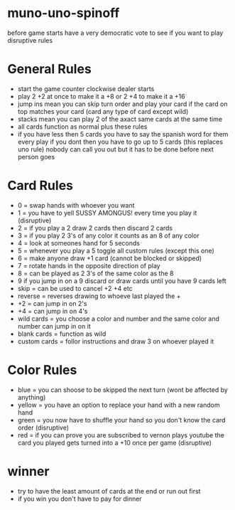 # muno-uno-spinoff

before game starts have a very democratic vote to see if you want to play disruptive rules

# General Rules
- start the game counter clockwise dealer starts
- play 2 +2 at once to make it a +8 or 2 +4 to make it a +16
- jump ins mean you can skip turn order and play your card if the card on top matches your card (card any type of card except wild)
- stacks mean you can play 2 of the axact same cards at the same time
- all cards function as normal plus these rules
- if you have less then 5 cards you have to say the spanish word for them every play if you dont then you have to go up to 5 cards (this replaces uno rule) nobody can call you out but it has to be done before next person goes

# Card Rules
- 0 = swap hands with whoever you want
- 1 = you have to yell SUSSY AMONGUS! every time you play it (disruptive)
- 2 = if you play a 2 draw 2 cards then discard 2 cards
- 3 = if you play 2 3's of any color it counts as an 8 of any color
- 4 = look at someones hand for 5 seconds 
- 5 = whenever you play a 5 toggle all custom rules (except this one)
- 6 = make anyone draw +1 card (cannot be blocked or skipped)
- 7 = rotate hands in the opposite direction of play 
- 8 = can be played as 2 3's of the same color as the 8
- 9 if you jump in on a 9 discard or draw cards until you have 9 cards left
- skip = can be used to cancel +2 +4 etc
- reverse = reverses drawing to whoeve last played the +
- +2 = can jump in on 2's
- +4 = can jump in on 4's
- wild cards = you choose a color and number and the same color and number can jump in on it
- blank cards = function as wild
- custom cards = follor instructions and draw 3 on whoever played it


# Color Rules
- blue = you can shoose to be skipped the next turn (wont be affected by anything)
- yellow = you have an option to replace your hand with a new random hand
- green = you now have to shuffle your hand so you don't know the card order (disruptive)
- red = if you can prove you are subscribed to vernon plays youtube the card you played gets turned into a +10 once per game (disruptive)


# winner
- try to have the least amount of cards at the end or run out first
- if you win you don't have to pay for dinner
